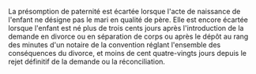 La présomption de paternité est écartée lorsque l'acte de naissance de l'enfant ne désigne pas le mari en qualité de père. Elle est encore écartée lorsque l'enfant est né plus de trois cents jours après l'introduction de la demande en divorce ou en séparation de corps ou après le dépôt au rang des minutes d'un notaire de la convention réglant l'ensemble des conséquences du divorce, et moins de cent quatre-vingts jours depuis le rejet définitif de la demande ou la réconciliation.
